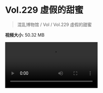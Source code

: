 # Vol.229 虛假的甜蜜

> 混乱博物馆 / Vol / Vol.229 虛假的甜蜜

**视频大小**: 50.32 MB

<div class="video"><video src="https://file.hsyhx.top/video/229.mp4" controls preload>🤔 您的浏览器不支持 video 标签</video></div>